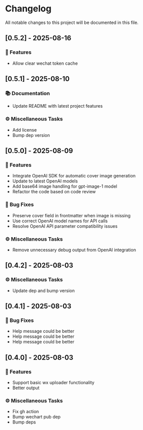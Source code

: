 # Changelog

All notable changes to this project will be documented in this file.

## [0.5.2] - 2025-08-16

### 🚀 Features

- Allow clear wechat token cache

## [0.5.1] - 2025-08-10

### 📚 Documentation

- Update README with latest project features

### ⚙️ Miscellaneous Tasks

- Add license
- Bump dep version

## [0.5.0] - 2025-08-09

### 🚀 Features

- Integrate OpenAI SDK for automatic cover image generation
- Update to latest OpenAI models
- Add base64 image handling for gpt-image-1 model
- Refactor the code based on code review

### 🐛 Bug Fixes

- Preserve cover field in frontmatter when image is missing
- Use correct OpenAI model names for API calls
- Resolve OpenAI API parameter compatibility issues

### ⚙️ Miscellaneous Tasks

- Remove unnecessary debug output from OpenAI integration

## [0.4.2] - 2025-08-03

### ⚙️ Miscellaneous Tasks

- Update dep and bump version

## [0.4.1] - 2025-08-03

### 🐛 Bug Fixes

- Help message could be better
- Help message could be better
- Help message could be better

## [0.4.0] - 2025-08-03

### 🚀 Features

- Support basic wx uploader functionality
- Better output

### ⚙️ Miscellaneous Tasks

- Fix gh action
- Bump wechart pub dep
- Bump deps

<!-- generated by git-cliff -->
